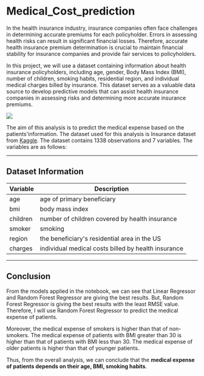 # Medical_Cost_prediction

In the health insurance industry, insurance companies often face challenges in determining accurate premiums for each policyholder. Errors in assessing health risks can result in significant financial losses. Therefore, accurate health insurance premium determination is crucial to maintain financial stability for insurance companies and provide fair services to policyholders.

In this project, we will use a dataset containing information about health insurance policyholders, including age, gender, Body Mass Index (BMI), number of children, smoking habits, residential region, and individual medical charges billed by insurance. This dataset serves as a valuable data source to develop predictive models that can assist health insurance companies in assessing risks and determining more accurate insurance premiums.

<img src = 'https://akm-img-a-in.tosshub.com/indiatoday/images/story/202204/insurance-7065113_1920_1200x768.png?VersionId=3A0sGCxdR8o36_z8Do9HLrHXBHUtYAJY&size=690:388'>

The aim of this analysis is to predict the medical expense based on the patients'information. The dataset used for this analysis is Insurance dataset from [Kaggle](https://www.kaggle.com/mirichoi0218/insurance). The dataset contains 1338 observations and 7 variables. The variables are as follows:

--------------------------------------------------------------
## Dataset Information

| Variable | Description |
| --- | --- |
| age | age of primary beneficiary |
|bmi | body mass index |
|children | number of children covered by health insurance |
|smoker | smoking |
|region | the beneficiary's residential area in the US |
|charges | individual medical costs billed by health insurance |

---------------------------------------------------------------------------
## Conclusion

From the models applied in the notebook, we can see that Linear Regressor and Random Forest Regressor are giving the best results. But, Random Forest Regressor is giving the best results with the least RMSE value. Therefore, I will use Random Forest Regressor to predict the medical expense of patients.

Moreover, the medical expense of smokers is higher than that of non-smokers. The medical expense of patients with BMI greater than 30 is higher than that of patients with BMI less than 30. The medical expense of older patients is higher than that of younger patients.

Thus, from the overall analysis, we can conclude that the <b> medical expense of patients depends on their age, BMI, smoking habits</b>.
